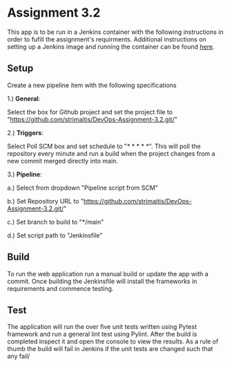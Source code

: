 # Assignment 3.2

This app is to be run in a Jenkins container with the following instructions in order to fufill the assignment's requirments.  Additional instructions on setting up a Jenkins image and running the container can be found [here](https://www.jenkins.io/doc/book/installing/docker/).

## Setup

Create a new pipeline item with the following specifications

1.) **General**:

Select the box for Github project and set the project file to "https://github.com/strimaitis/DevOps-Assignment-3.2.git/"

2.) **Triggers**: 

Select Poll SCM box and set schedule to "* * * * *".  This will poll the repository every minute and run a build when the project changes from a new commit merged directly into main.

3.) **Pipeline**:

a.) Select from dropdown "Pipeline script from SCM"

b.) Set Repository URL to "https://github.com/strimaitis/DevOps-Assignment-3.2.git/"

c.) Set branch to build to "*/main"

d.) Set script path to "Jenkinsfile"

## Build

To run the web application run a manual build or update the app with a commit. Once building the Jenkinsfile will install the frameworks in requirements and commence testing.

## Test

The application will run the over five unit tests written using Pytest framework and run a general lint test using Pylint. After the build is completed inspect it and open the console to view the results. As a rule of thumb the build will fail in Jenkins if the unit tests are changed such that any fail/

